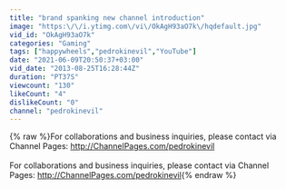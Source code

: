 ```yaml
---
title: "brand spanking new channel introduction"
image: "https:\/\/i.ytimg.com\/vi\/OkAgH93aO7k\/hqdefault.jpg"
vid_id: "OkAgH93aO7k"
categories: "Gaming"
tags: ["happywheels","pedrokinevil","YouTube"]
date: "2021-06-09T20:50:37+03:00"
vid_date: "2013-08-25T16:28:44Z"
duration: "PT37S"
viewcount: "130"
likeCount: "4"
dislikeCount: "0"
channel: "pedrokinevil"
---
```

{% raw %}For collaborations and business inquiries, please contact via Channel Pages: <a rel="nofollow" target="blank" href="http://ChannelPages.com/pedrokinevil">http://ChannelPages.com/pedrokinevil</a><br /><br />For collaborations and business inquiries, please contact via Channel Pages: <a rel="nofollow" target="blank" href="http://ChannelPages.com/pedrokinevil">http://ChannelPages.com/pedrokinevil</a>{% endraw %}

